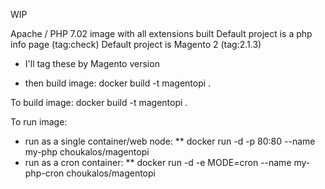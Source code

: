 WIP

Apache / PHP 7.02 image with all extensions built
Default project is a php info page (tag:check)
Default project is Magento 2       (tag:2.1.3)
* I'll tag these by Magento version

* then build image:  docker build -t magentopi .

To build image:
docker build -t magentopi .

To run image:
* run as a single container/web node:
** docker run -d -p 80:80 --name my-php choukalos/magentopi
* run as a cron container:
** docker run -d -e MODE=cron --name my-php-cron choukalos/magentopi



